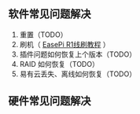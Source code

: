 ## 软件常见问题解决

1. 重置（TODO）
2. 刷机（ [EasePi R1线刷教程](https://www.bilibili.com/video/BV1CyBYYiEFg/) ）
3. 插件问题如何恢复上个版本（TODO）
4. RAID 如何恢复（TODO）
5. 易有云丢失、离线如何恢复（TODO）

## 硬件常见问题解决